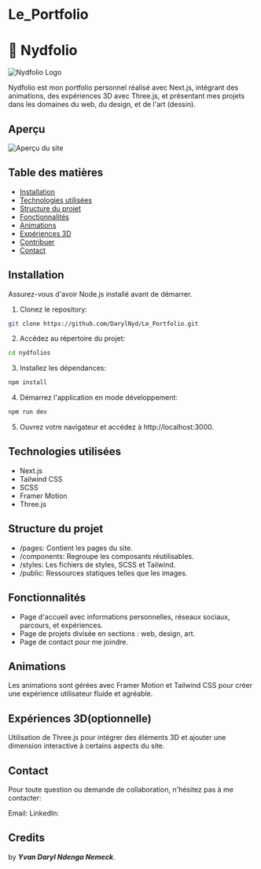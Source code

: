 # Le_Portfolio

# 🐼 Nydfolio

![Nydfolio Logo](url_vers_votre_logo.png)

Nydfolio est mon portfolio personnel réalisé avec Next.js, intégrant des animations, des expériences 3D avec Three.js, et présentant mes projets dans les domaines du web, du design, et de l'art (dessin).

## Aperçu

![Aperçu du site](url_vers_capture_d_ecran.png)

## Table des matières

- [Installation](#installation)
- [Technologies utilisées](#technologies-utilisées)
- [Structure du projet](#structure-du-projet)
- [Fonctionnalités](#fonctionnalités)
- [Animations](#animations)
- [Expériences 3D](#expériences-3d)
- [Contribuer](#contribuer)
- [Contact](#contact)

## Installation

Assurez-vous d'avoir Node.js installé avant de démarrer.

1. Clonez le repository:

```bash
git clone https://github.com/DarylNyd/Le_Portfolio.git
```

2. Accédez au répertoire du projet:

```bash
cd nydfolios
```

3. Installez les dépendances:

```bash
npm install
```

4. Démarrez l'application en mode développement:

```bash
npm run dev 
```

5. Ouvrez votre navigateur et accédez à http://localhost:3000.

## Technologies utilisées

* Next.js
* Tailwind CSS
* SCSS
* Framer Motion
* Three.js

## Structure du projet

* /pages: Contient les pages du site.
* /components: Regroupe les composants réutilisables.
* /styles: Les fichiers de styles, SCSS et Tailwind.
* /public: Ressources statiques telles que les images.

## Fonctionnalités

* Page d'accueil avec informations personnelles, réseaux sociaux, parcours, et expériences.
* Page de projets divisée en sections : web, design, art.
* Page de contact pour me joindre.

## Animations

Les animations sont gérées avec Framer Motion et Tailwind CSS pour créer une expérience utilisateur fluide et agréable.

## Expériences 3D(optionnelle)

Utilisation de Three.js pour intégrer des éléments 3D et ajouter une dimension interactive à certains aspects du site.

## Contact

Pour toute question ou demande de collaboration, n'hésitez pas à me contacter:

Email: 
LinkedIn: 

## Credits

 by **_Yvan Daryl Ndenga Nemeck_**.
